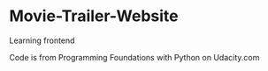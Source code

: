 # Movie-Trailer-Website
Learning frontend

Code is from Programming Foundations with Python on Udacity.com
